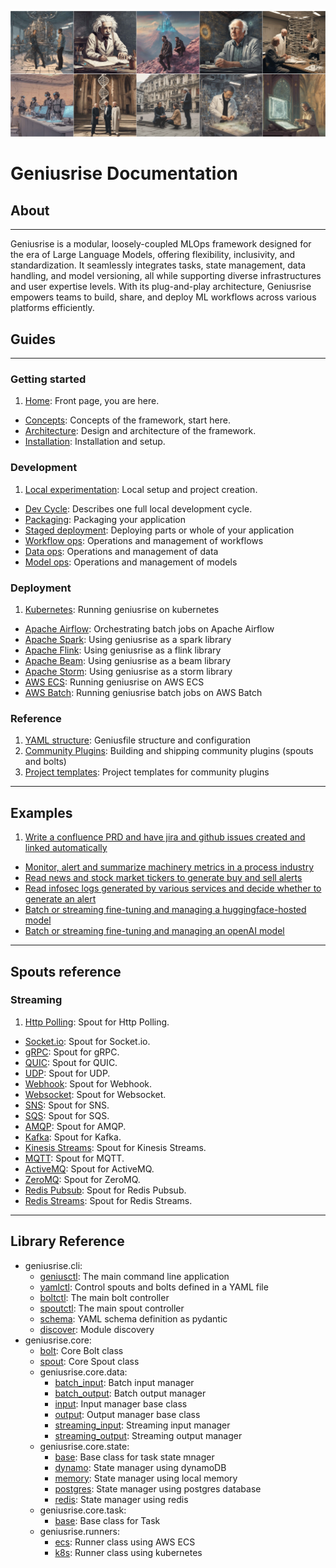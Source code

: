 ![banner](./assets/sc1.jpg)
# Geniusrise Documentation

## About

---

Geniusrise is a modular, loosely-coupled MLOps framework designed for the era of Large Language Models, offering flexibility, inclusivity, and standardization. It seamlessly integrates tasks, state management, data handling, and model versioning, all while supporting diverse infrastructures and user expertise levels. With its plug-and-play architecture, Geniusrise empowers teams to build, share, and deploy ML workflows across various platforms efficiently.

## Guides

---

### Getting started

1. [Home](guides/index.md): Front page, you are here.
- [Concepts](guides/concepts.md): Concepts of the framework, start here.
- [Architecture](guides/architecture.md): Design and architecture of the framework.
- [Installation](guides/installation.md): Installation and setup.

### Development

1. [Local experimentation](guides/local.md): Local setup and project creation.
- [Dev Cycle](guides/dev_cycle.md): Describes one full local development cycle.
- [Packaging](guides/index.md): Packaging your application
- [Staged deployment](guides/index.md): Deploying parts or whole of your application
- [Workflow ops](guides/index.md): Operations and management of workflows
- [Data ops](guides/index.md): Operations and management of data
- [Model ops](guides/index.md): Operations and management of models

### Deployment

1. [Kubernetes](guides/index.md): Running geniusrise on kubernetes
- [Apache Airflow](guides/index.md): Orchestrating batch jobs on Apache Airflow
- [Apache Spark](guides/index.md): Using geniusrise as a spark library
- [Apache Flink](guides/index.md): Using geniusrise as a flink library
- [Apache Beam](guides/index.md): Using geniusrise as a beam library
- [Apache Storm](guides/index.md): Using geniusrise as a storm library
- [AWS ECS](guides/index.md): Running geniusrise on AWS ECS
- [AWS Batch](guides/index.md): Running geniusrise batch jobs on AWS Batch

### Reference

1. [YAML structure](guides/index.md): Geniusfile structure and configuration
2. [Community Plugins](guides/plugins.md): Building and shipping community plugins (spouts and bolts)
3. [Project templates](guides/index.md): Project templates for community plugins

---

## Examples

1. [Write a confluence PRD and have jira and github issues created and linked automatically](examples/index.md)
- [Monitor, alert and summarize machinery metrics in a process industry](examples/index.md)
- [Read news and stock market tickers to generate buy and sell alerts](examples/index.md)
- [Read infosec logs generated by various services and decide whether to generate an alert](examples/index.md)
- [Batch or streaming fine-tuning and managing a huggingface-hosted model](examples/index.md)
- [Batch or streaming fine-tuning and managing an openAI model](examples/index.md)

---

## Spouts reference

### Streaming

1. [Http Polling](spouts/http_polling.md): Spout for Http Polling.
- [Socket.io](spouts/socket.io.md): Spout for Socket.io.
- [gRPC](spouts/grpc.md): Spout for gRPC.
- [QUIC](spouts/quic.md): Spout for QUIC.
- [UDP](spouts/udp.md): Spout for UDP.
- [Webhook](spouts/webhook.md): Spout for Webhook.
- [Websocket](spouts/websocket.md): Spout for Websocket.
- [SNS](spouts/sns.md): Spout for SNS.
- [SQS](spouts/sqs.md): Spout for SQS.
- [AMQP](spouts/amqp.md): Spout for AMQP.
- [Kafka](spouts/kafka.md): Spout for Kafka.
- [Kinesis Streams](spouts/kinesis.md): Spout for Kinesis Streams.
- [MQTT](spouts/mqtt.md): Spout for MQTT.
- [ActiveMQ](spouts/activemq.md): Spout for ActiveMQ.
- [ZeroMQ](spouts/zeromq.md): Spout for ZeroMQ.
- [Redis Pubsub](spouts/redis_pubsub.md): Spout for Redis Pubsub.
- [Redis Streams](spouts/redis_streams.md): Spout for Redis Streams.

---

## Library Reference

- geniusrise.cli:
    - [geniusctl](core/cli_geniusctl.md): The main command line application
    - [yamlctl](core/cli_yamlctl.md): Control spouts and bolts defined in a YAML file
    - [boltctl](core/cli_boltctl.md): The main bolt controller
    - [spoutctl](core/cli_spoutctl.md): The main spout controller
    - [schema](core/cli_schema.md): YAML schema definition as pydantic
    - [discover](core/cli_discover.md): Module discovery
- geniusrise.core:
    - [bolt](core/core_bolt.md): Core Bolt class
    - [spout](core/core_spout.md): Core Spout class
    - geniusrise.core.data:
        - [batch_input](core/core_data_batch_input.md): Batch input manager
        - [batch_output](core/core_data_batch_output.md): Batch output manager
        - [input](core/core_data_input.md): Input manager base class
        - [output](core/core_data_output.md): Output manager base class
        - [streaming_input](core/core_data_streaming_input.md): Streaming input manager
        - [streaming_output](core/core_data_streaming_output.md): Streaming output manager
    - geniusrise.core.state:
        - [base](core/core_state_base.md): Base class for task state mnager
        - [dynamo](core/core_state_dynamo.md): State manager using dynamoDB
        - [memory](core/core_state_memory.md): State manager using local memory
        - [postgres](core/core_state_postgres.md): State manager using postgres database
        - [redis](core/core_state_redis.md): State manager using redis
    - geniusrise.core.task:
        - [base](core/core_task_base.md): Base class for Task
    - geniusrise.runners:
        - [ecs](core/core_task_ecs.md): Runner class using AWS ECS
        - [k8s](core/core_task_k8s.md): Runner class using kubernetes

